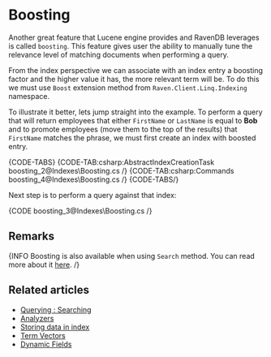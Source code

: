 ﻿# Boosting

Another great feature that Lucene engine provides and RavenDB leverages is called `boosting`. This feature gives user the ability to manually tune the relevance level of matching documents when performing a query. 

From the index perspective we can associate with an index entry a boosting factor and the higher value it has, the more relevant term will be. To do this we must use `Boost` extension method from `Raven.Client.Linq.Indexing` namespace.

To illustrate it better, lets jump straight into the example. To perform a query that will return employees that either `FirstName` or `LastName` is equal to **Bob** and to promote employees (move them to the top of the results) that `FirstName` matches the phrase, we must first create an index with boosted entry.

{CODE-TABS}
{CODE-TAB:csharp:AbstractIndexCreationTask boosting_2@Indexes\Boosting.cs /}
{CODE-TAB:csharp:Commands boosting_4@Indexes\Boosting.cs /}
{CODE-TABS/}

Next step is to perform a query against that index:

{CODE boosting_3@Indexes\Boosting.cs /}

## Remarks

{INFO Boosting is also available when using `Search` method. You can read more about it [here](../indexes/querying/searching#boosting). /}

## Related articles

- [Querying : Searching](../indexes/querying/searching)
- [Analyzers](../indexes/using-analyzers)
- [Storing data in index](../indexes/storing-data-in-index)
- [Term Vectors](../indexes/using-term-vectors)
- [Dynamic Fields](../indexes/using-dynamic-fields)
